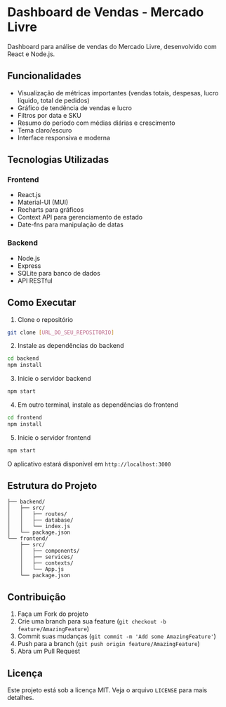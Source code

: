# Dashboard de Vendas - Mercado Livre

Dashboard para análise de vendas do Mercado Livre, desenvolvido com React e Node.js.

## Funcionalidades

- Visualização de métricas importantes (vendas totais, despesas, lucro líquido, total de pedidos)
- Gráfico de tendência de vendas e lucro
- Filtros por data e SKU
- Resumo do período com médias diárias e crescimento
- Tema claro/escuro
- Interface responsiva e moderna

## Tecnologias Utilizadas

### Frontend
- React.js
- Material-UI (MUI)
- Recharts para gráficos
- Context API para gerenciamento de estado
- Date-fns para manipulação de datas

### Backend
- Node.js
- Express
- SQLite para banco de dados
- API RESTful

## Como Executar

1. Clone o repositório
```bash
git clone [URL_DO_SEU_REPOSITORIO]
```

2. Instale as dependências do backend
```bash
cd backend
npm install
```

3. Inicie o servidor backend
```bash
npm start
```

4. Em outro terminal, instale as dependências do frontend
```bash
cd frontend
npm install
```

5. Inicie o servidor frontend
```bash
npm start
```

O aplicativo estará disponível em `http://localhost:3000`

## Estrutura do Projeto

```
├── backend/
│   ├── src/
│   │   ├── routes/
│   │   ├── database/
│   │   └── index.js
│   └── package.json
└── frontend/
    ├── src/
    │   ├── components/
    │   ├── services/
    │   ├── contexts/
    │   └── App.js
    └── package.json
```

## Contribuição

1. Faça um Fork do projeto
2. Crie uma branch para sua feature (`git checkout -b feature/AmazingFeature`)
3. Commit suas mudanças (`git commit -m 'Add some AmazingFeature'`)
4. Push para a branch (`git push origin feature/AmazingFeature`)
5. Abra um Pull Request

## Licença

Este projeto está sob a licença MIT. Veja o arquivo `LICENSE` para mais detalhes.
